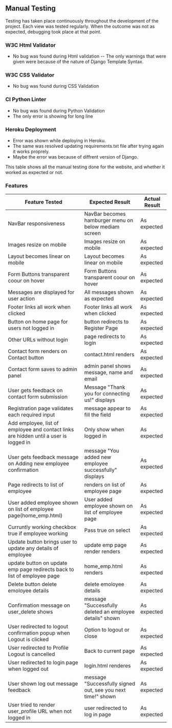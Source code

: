 ## Manual Testing 

Testing has taken place continuously throughout the development of the project. Each view was tested regularly. When the outcome was not as expected, debugging took place at that point.

### W3C Html Validator

- No bug was found during Html validation
-- The only warnings that were given were because of the nature of Django Template Syntax.

### W3C CSS Validator

- No bug was found during CSS Validation

### CI Python Linter

- No bug was found during Python Validation
- The only error is showing for long line

### Heroku Deployment

- Error was shown while deploying in Heroku.
- The same was resolved updating requirements.txt file after trying again it works proprely. 
- Maybe the error was because of diffrent version of Django.

This table shows all the manual testing done for the website, and whether it worked as expected or not.

### Features

Feature Tested | Expected Result | Actual Result
---------------|-----------------|---------------
NavBar responsiveness | NavBar becomes hamburger menu on below mediam screen | As expected
Images resize on mobile | Images resize on mobile | As expected
Layout becomes linear on mobile | Layout becomes linear on mobile | As expected |
Form Buttons transparent coour on hover | Form Buttons transparent coour on hover | As expected
Messages are displayed for user action | All messages shown as expected | As expected
Footer links all work when clicked | Footer links all work when clicked | As expected
Button on home page for users not logged in | button redirects to Register Page | As expected
Other URLs without login | page redirects to login | As expected
Contact form renders on Contact button | contact.html renders | As expected 
Contact form saves to admin panel | admin panel shows message, name and email | As expected
User gets feedback on contact form submission | Message "Thank you for connecting us!" displays | As expected
Registration page validates each required input| message appear to fill the field | As expected
Add employee, list of employee and contact links are hidden until a user is logged in | Only show when logged in | As expected
User gets feedback message on Adding new employee confirmation | message "You added new employee successfully" displays | As expected
Page redirects to list of employee | renders on list of employee page | As expected
User added employee shown on list of employee page(home_emp.html) | User added employee shown on list of employee page | As expected
Curruntly working checkbox true if employee working | Pass true on select | As expected
Update button brings user to update any details of employee | update emp page render renders | As expected
update button on update emp page redirects back to list of employee page | home_emp.html renders | As expected
Delete button delete emoloyee details| delete emoloyee details | As expected
Confirmation message on user_delete shows | message "Successfully deleted an employee details" shown | As expected
User redirected to logout confirmation popup when Logout is clicked | Option to logout or close | As expected
User redirected to Profile Logout is cancelled | Back to current page  | As expected
User redirected to login page when logged out | login.html renderes | As expected
User shown log out message feedback | message "Successfully signed out, see you next time!" shown | As expected
User tried to render user_profile URL when not logged in | user redirected to log in page | As expected